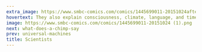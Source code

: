 ```yaml
---
extra_image: https://www.smbc-comics.com/comics/1445699011-20151024after (1).png
hovertext: They also explain consciousness, climate, language, and time.
image: https://www.smbc-comics.com/comics/1445699011-20151024 (1).png
next: what-does-a-chimp-say
prev: universal-machines
title: Scientists
---
```

